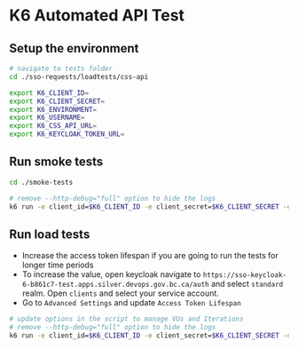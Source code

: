# K6 Automated API Test

## Setup the environment

```sh
# navigate to tests folder
cd ./sso-requests/loadtests/css-api

export K6_CLIENT_ID=
export K6_CLIENT_SECRET=
export K6_ENVIRONMENT=
export K6_USERNAME=
export K6_CSS_API_URL=
export K6_KEYCLOAK_TOKEN_URL=
```

## Run smoke tests

```sh
cd ./smoke-tests

# remove --http-debug="full" option to hide the logs
k6 run -e client_id=$K6_CLIENT_ID -e client_secret=$K6_CLIENT_SECRET -e environment=$K6_ENVIRONMENT -e username=$K6_USERNAME -e css_api_url=$K6_CSS_API_URL -e keycloak_token_url=$K6_KEYCLOAK_TOKEN_URL smoke-tests.js --http-debug="full"
```

## Run load tests

- Increase the access token lifespan if you are going to run the tests for longer time periods
- To increase the value, open keycloak navigate to `https://sso-keycloak-6-b861c7-test.apps.silver.devops.gov.bc.ca/auth` and select `standard` realm. Open `clients` and select your service account.
- Go to `Advanced Settings` and update `Access Token Lifespan`

```sh
# update options in the script to manage VUs and Iterations
# remove --http-debug="full" option to hide the logs
k6 run -e client_id=$K6_CLIENT_ID -e client_secret=$K6_CLIENT_SECRET -e environment=$K6_ENVIRONMENT -e username=$K6_USERNAME -e css_api_url=$K6_CSS_API_URL -e keycloak_token_url=$K6_KEYCLOAK_TOKEN_URL load-tests.js --http-debug="full"
```
